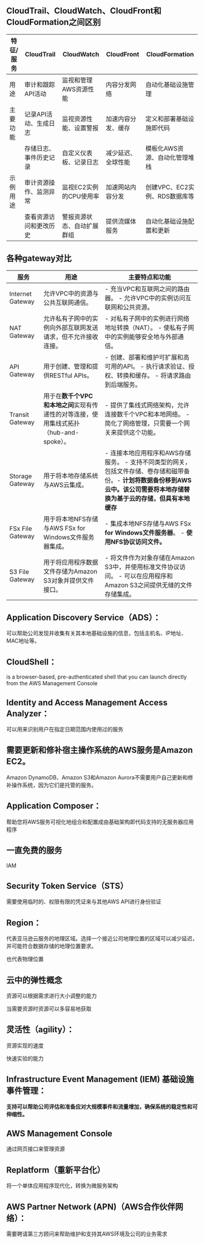 ## CloudTrail、CloudWatch、CloudFront和CloudFormation之间区别

| 特征/服务         | CloudTrail                | CloudWatch                | CloudFront                | CloudFormation             |
|-------------------|--------------------------|--------------------------|--------------------------|---------------------------|
| 用途              | 审计和跟踪API活动         | 监视和管理AWS资源性能      | 内容分发网络             | 自动化基础设施管理           |
| 主要功能          | 记录API活动、生成日志     | 监视资源性能、设置警报    | 加速内容分发、缓存       | 定义和部署基础设施即代码       |
|                  | 存储日志、事件历史记录    | 自定义仪表板、记录日志     | 减少延迟、全球性能       | 模板化AWS资源、自动化管理堆栈 |
| 示例用途          | 审计资源操作、监测异常    | 监视EC2实例的CPU使用率    | 加速网站内容分发         | 创建VPC、EC2实例、RDS数据库等  |
|                  | 查看资源访问和更改历史    | 警报资源状态、自动扩展群组 | 提供流媒体服务         | 自动化基础设施配置和更新       |

## 各种gateway对比

| 服务               | 用途                                                         | 主要特点和功能                                                                                                        |
|--------------------|--------------------------------------------------------------|-----------------------------------------------------------------------------------------------------------------------|
| Internet Gateway   | 允许VPC中的资源与公共互联网通信。                         | - 充当VPC和互联网之间的路由器。 - 允许VPC中的实例访问互联网和公共资源。                                        |
| NAT Gateway        | 允许私有子网中的实例向外部互联网发送请求，但不允许接收连接。 | - 对私有子网中的实例进行网络地址转换（NAT）。 - 使私有子网中的实例能够安全地与外部通信。                            |
| API Gateway        | 用于创建、管理和提供RESTful APIs。                           | - 创建、部署和维护可扩展和高可用的API。 - 执行请求验证、授权、转换和缓存。 - 将请求路由到后端服务。                |
| Transit Gateway    | 用于在**数千个VPC和本地之间**实现有传递性的对等连接，使用集线式拓扑（hub-and-spoke）。 | - 提供了集线式网络架构，允许连接数千个VPC和本地网络。 - 简化了网络管理，只需要一个网关来提供这个功能。 |
| Storage Gateway    | 用于将本地存储系统与AWS云集成。                            | - 连接本地应用程序和AWS存储服务。 - 支持不同类型的网关，包括文件存储、卷存储和磁带备份。- **计划将数据备份移到AWS云中。该公司需要将本地存储替换为基于云的存储，但具有本地缓存**                        |
| FSx File Gateway   | 用于将本地NFS存储与AWS FSx for Windows文件服务器集成。    | - 集成本地NFS存储与AWS FSx **for Windows文件服务器**。 - **使用NFS协议访问文件。**                                    |
| S3 File Gateway    | 用于将应用程序数据文件存储为Amazon S3对象并提供文件接口。 | - 将文件作为对象存储在Amazon S3中，并使用标准文件协议访问。 - 可以在应用程序和Amazon S3之间提供无缝的文件存储集成。 |

## Application Discovery Service（ADS）：

可以帮助公司发现并收集有关其本地基础设施的信息，包括主机名、IP地址、MAC地址等。

## CloudShell：

is a browser-based, pre-authenticated shell that you can launch directly from the AWS Management Console

## Identity and Access Management Access Analyzer：

可以用来识别用户在指定日期范围内使用过的服务

## 需要更新和修补宿主操作系统的AWS服务是Amazon EC2。

Amazon DynamoDB、Amazon S3和Amazon Aurora不需要用户自己更新和修补操作系统，因为它们是托管的服务。

## Application Composer：

帮助您将AWS服务可视化地组合和配置成由基础架构即代码支持的无服务器应用程序

## 一直免费的服务

IAM

## Security Token Service（STS）

需要使用临时的、权限有限的凭证来与其他AWS API进行身份验证

## Region：

代表亚马逊云服务的地理区域。选择一个接近公司地理位置的区域可以减少延迟，并可能符合数据存储的地理位置要求。

也代表物理位置

## 云中的弹性概念

资源可以根据需求进行大小调整的能力 
 
当需要资源时资源可以多容易地获取

## 灵活性（agility）：

资源实现的速度

快速实验的能力

## Infrastructure Event Management (IEM) 基础设施事件管理：

**支持可以帮助公司评估和准备应对大规模事件和流量增加，确保系统的稳定性和可伸缩性。**

## AWS Management Console

通过网页接口来管理资源

## Replatform（重新平台化）

将一个单体应用程序现代化，转换为微服务架构

## AWS Partner Network (APN)（AWS合作伙伴网络）：

需要聘请第三方顾问来帮助维护和支持其AWS环境及公司的业务需求






